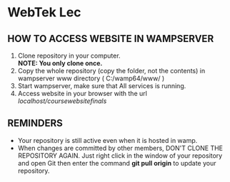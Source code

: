 # WebTek Lec
<html>

<body>
    <h2>HOW TO ACCESS WEBSITE IN WAMPSERVER</h2>
    <ol>
        <li>Clone repository in your computer.</li>
        <strong>NOTE: You only clone once.</strong>
        <li>Copy the whole repository (copy the folder, not the contents) in wampserver www directory ( C:/wamp64/www/ )</li>
        <li>Start wampserver, make sure that All services is running.</li>
        <li>Access website in your browser with the url <i>localhost/coursewebsitefinals</i></li>
    </ol>
    <h2>REMINDERS</h2>
    <ul>
        <li>Your repository is still active even when it is hosted in wamp.</li>
        <li>When changes are committed by other members, DON'T CLONE THE REPOSITORY AGAIN. Just right click in the window of your repository and open Git then enter the command <b>git pull origin</b> to update your repository.</li>
    </ul>
</body>
</html>

